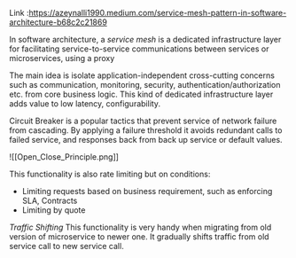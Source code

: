 Link :https://azeynalli1990.medium.com/service-mesh-pattern-in-software-architecture-b68c2c21869

In software architecture, a *service mesh* is a dedicated infrastructure layer for facilitating service-to-service communications between services or microservices, using a proxy

The main idea is isolate application-independent cross-cutting concerns such as communication, monitoring, security, authentication/authorization etc. from core business logic. This kind of dedicated infrastructure layer adds value to low latency, configurability.

Circuit Breaker is a popular tactics that prevent service of network failure from cascading. By applying a failure threshold it avoids redundant calls to failed service, and responses back from back up service or default values.

![[Open_Close_Principle.png]]

This functionality is also rate limiting but on conditions:
- Limiting requests based on business requirement, such as enforcing SLA, Contracts
- Limiting by quote

*Traffic Shifting*
This functionality is very handy when migrating from old version of microservice to newer one. It gradually shifts traffic from old service call to new service call.

